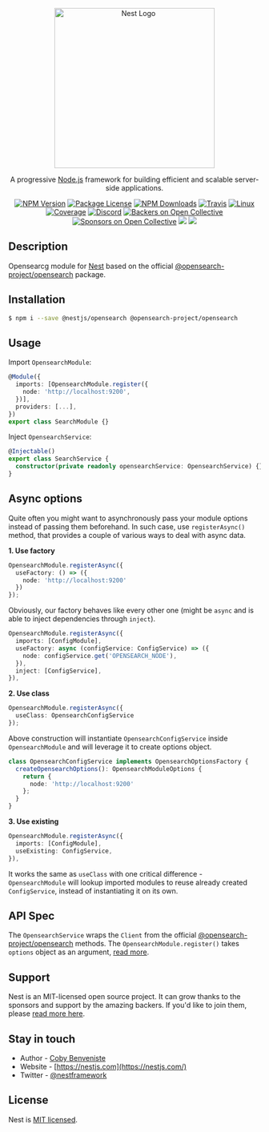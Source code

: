 <p align="center">
  <a href="http://nestjs.com/" target="blank"><img src="https://nestjs.com/img/logo_text.svg" width="320" alt="Nest Logo" /></a>
</p>

[travis-image]: https://api.travis-ci.org/nestjs/nest.svg?branch=master
[travis-url]: https://travis-ci.org/nestjs/nest
[linux-image]: https://img.shields.io/travis/nestjs/nest/master.svg?label=linux
[linux-url]: https://travis-ci.org/nestjs/nest

  <p align="center">A progressive <a href="http://nodejs.org" target="blank">Node.js</a> framework for building efficient and scalable server-side applications.</p>
    <p align="center">
<a href="https://www.npmjs.com/~nestjscore"><img src="https://img.shields.io/npm/v/@nestjs/core.svg" alt="NPM Version" /></a>
<a href="https://www.npmjs.com/~nestjscore"><img src="https://img.shields.io/npm/l/@nestjs/core.svg" alt="Package License" /></a>
<a href="https://www.npmjs.com/~nestjscore"><img src="https://img.shields.io/npm/dm/@nestjs/core.svg" alt="NPM Downloads" /></a>
<a href="https://travis-ci.org/nestjs/nest"><img src="https://api.travis-ci.org/nestjs/nest.svg?branch=master" alt="Travis" /></a>
<a href="https://travis-ci.org/nestjs/nest"><img src="https://img.shields.io/travis/nestjs/nest/master.svg?label=linux" alt="Linux" /></a>
<a href="https://coveralls.io/github/nestjs/nest?branch=master"><img src="https://coveralls.io/repos/github/nestjs/nest/badge.svg?branch=master#5" alt="Coverage" /></a>
<a href="https://discord.gg/G7Qnnhy" target="_blank"><img src="https://img.shields.io/badge/discord-online-brightgreen.svg" alt="Discord"/></a>
<a href="https://opencollective.com/nest#backer"><img src="https://opencollective.com/nest/backers/badge.svg" alt="Backers on Open Collective" /></a>
<a href="https://opencollective.com/nest#sponsor"><img src="https://opencollective.com/nest/sponsors/badge.svg" alt="Sponsors on Open Collective" /></a>
  <a href="https://paypal.me/kamilmysliwiec"><img src="https://img.shields.io/badge/Donate-PayPal-dc3d53.svg"/></a>
  <a href="https://twitter.com/nestframework"><img src="https://img.shields.io/twitter/follow/nestframework.svg?style=social&label=Follow"></a>
</p>
  <!--[![Backers on Open Collective](https://opencollective.com/nest/backers/badge.svg)](https://opencollective.com/nest#backer)
  [![Sponsors on Open Collective](https://opencollective.com/nest/sponsors/badge.svg)](https://opencollective.com/nest#sponsor)-->

## Description

Opensearcg module for [Nest](https://github.com/nestjs/nest) based on the official [@opensearch-project/opensearch](https://www.npmjs.com/package/@opensearch-project/opensearch) package.

## Installation

```bash
$ npm i --save @nestjs/opensearch @opensearch-project/opensearch
```

## Usage

Import `OpensearchModule`:

```typescript
@Module({
  imports: [OpensearchModule.register({
    node: 'http://localhost:9200',
  })],
  providers: [...],
})
export class SearchModule {}
```

Inject `OpensearchService`:

```typescript
@Injectable()
export class SearchService {
  constructor(private readonly opensearchService: OpensearchService) {}
}
```

## Async options

Quite often you might want to asynchronously pass your module options instead of passing them beforehand. In such case, use `registerAsync()` method, that provides a couple of various ways to deal with async data.

**1. Use factory**

```typescript
OpensearchModule.registerAsync({
  useFactory: () => ({
    node: 'http://localhost:9200'
  })
});
```

Obviously, our factory behaves like every other one (might be `async` and is able to inject dependencies through `inject`).

```typescript
OpensearchModule.registerAsync({
  imports: [ConfigModule],
  useFactory: async (configService: ConfigService) => ({
    node: configService.get('OPENSEARCH_NODE'),
  }),
  inject: [ConfigService],
}),
```

**2. Use class**

```typescript
OpensearchModule.registerAsync({
  useClass: OpensearchConfigService
});
```

Above construction will instantiate `OpensearchConfigService` inside `OpensearchModule` and will leverage it to create options object.

```typescript
class OpensearchConfigService implements OpensearchOptionsFactory {
  createOpensearchOptions(): OpensearchModuleOptions {
    return {
      node: 'http://localhost:9200'
    };
  }
}
```

**3. Use existing**

```typescript
OpensearchModule.registerAsync({
  imports: [ConfigModule],
  useExisting: ConfigService,
}),
```

It works the same as `useClass` with one critical difference - `OpensearchModule` will lookup imported modules to reuse already created `ConfigService`, instead of instantiating it on its own.

## API Spec

The `OpensearchService` wraps the `Client` from the official [@opensearch-project/opensearch](https://www.npmjs.com/package/@opensearch-project/opensearch) methods. The `OpensearchModule.register()` takes `options` object as an argument, [read more](https://github.com/opensearch-project/opensearch-js/blob/main/USER_GUIDE.md).

## Support

Nest is an MIT-licensed open source project. It can grow thanks to the sponsors and support by the amazing backers. If you'd like to join them, please [read more here](https://docs.nestjs.com/support).

## Stay in touch

- Author - [Coby Benveniste](https://github.com/probably-not)
- Website - [https://nestjs.com](https://nestjs.com/)
- Twitter - [@nestframework](https://twitter.com/nestframework)

## License

Nest is [MIT licensed](LICENSE).
